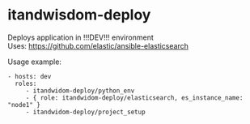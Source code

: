 # itandwisdom-deploy
Deploys application in !!!DEV!!! environment  
Uses: https://github.com/elastic/ansible-elasticsearch  
  
Usage example:  
  
```
- hosts: dev
  roles:
     - itandwidom-deploy/python_env
     - { role: itandwidom-deploy/elasticsearch, es_instance_name: "node1" }
     - itandwidom-deploy/project_setup                                 
```
